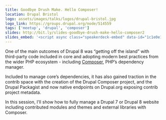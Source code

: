 ```yaml
---
title: Goodbye Drush Make. Hello Composer!
location: Drupal Bristol
logo: assets/images/talks/logos/drupal-bristol.jpg
logo_link: https://groups.drupal.org/node/514559
tags: ['meetup', 'drupal', 'composer']
slides: http://bit.ly/slides-goodbye-drush-make-hello-composer2
slides_embed: '<script async class="speakerdeck-embed" data-id="1c1e0e129ab34816bd4c4edb5f6642c2" data-ratio="1.37081659973226" src="//speakerdeck.com/assets/embed.js"></script>'
---
```

One of the main outcomes of Drupal 8 was “getting off the island” with third-party code included in core and adopting modern best practices from the wider PHP ecosystem - including [Composer][1], PHP’s dependency manager.

Included to manage core’s dependencies, it has also gained traction in the contrib space with the creation of the Drupal Composer project, and the Drupal Packagist and now native endpoints on Drupal.org exposing contrib project metadata.

In this session, I'll show how to fully manage a Drupal 7 or Drupal 8 website including contributed modules and themes and external libraries with Composer.

[1]: https://getcomposer.org
